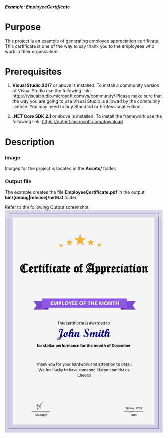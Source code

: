 ##### Example: EmployeeCertificate

# Purpose
This project is an example of generating employee appreciation certificate. This certificate is one of the way to say thank you to the employees who work in their organization.

# Prerequisites
1) **Visual Studio 2017** or above is installed.
   To install a community version of Visual Studio use the following link: https://visualstudio.microsoft.com/vs/community/
   Please make sure that the way you are going to use Visual Studio is allowed by the community license. You may need to buy Standard or Professional Edition.

2) **.NET Core SDK 2.1** or above is installed.
   To install the framework use the following link: https://dotnet.microsoft.com/download

# Description

### Image
Images for the project is located in the **Assets/** folder.

### Output file
The example creates the file **EmployeeCertificate.pdf** in the output **bin/(debug|release)/net6.0** folder.

Refer to the following Output screenshot 
![Output image](EmployeeCertificate/Result/EmployeeCertificate.jpg)